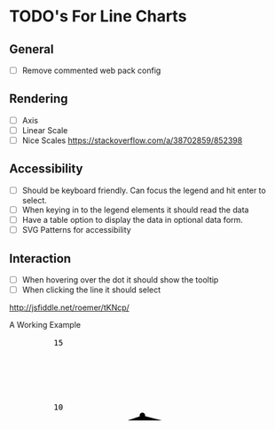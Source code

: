 # TODO's For Line Charts

## General
- [ ] Remove commented web pack config

## Rendering
- [ ] Axis
- [ ] Linear Scale
- [ ] Nice Scales https://stackoverflow.com/a/38702859/852398

## Accessibility
- [ ] Should be keyboard friendly. Can focus the legend and hit enter to select.
- [ ] When keying in to the legend elements it should read the data
- [ ] Have a table option to display the data in optional data form.
- [ ] SVG Patterns for accessibility

## Interaction

- [ ] When hovering over the dot it should show the tooltip
- [ ] When clicking the line it should select

http://jsfiddle.net/roemer/tKNcp/

A Working Example
<pre>
<svg class="ids-line-chart" aria-labelledby="title" role="img">
      <title id="title">${this.title}</title>
      <g class="x-axis">
        <line x1="95" x2="85" y1="5" y2="370"></line>
        <line x1="95" x2="705" y1="10" y2="10"></line>
      </g>
      <g class="grid-lines">
        <line x1="95" x2="705" y1="10" y2="10"></line>
        <line x1="95" x2="705" y1="126" y2="126"></line>
        <line x1="95" x2="705" y1="243" y2="243"></line>
      </g>
      <g class="y-axis">
        <line x1="95" x2="705" y1="370" y2="370"></line>
      </g>
      <g class="x-axis labels">
        <text x="100" y="400" class="tick">2008</text>
        <text x="246" y="400" class="tick">2009</text>
        <text x="392" y="400" class="tick">2010</text>
        <text x="538" y="400" class="tick">2011</text>
        <text x="684" y="400" class="tick">2012</text>
        <text x="400" y="440" class="axis-label">Year</text>
      </g>
      <g class="y-axis labels">
        <text x="80" y="15" class="tick">15</text>
        <text x="80" y="131" class="tick">10</text>
        <text x="80" y="248" class="tick">5</text>
        <text x="80" y="373" class="tick">0</text>
        <text x="50" y="200" class="axis-label">Price</text>
      </g>
      <g class="data" data-setname="Component One">
        <polyline class="data-line" points="90,192 240,141 388,179 531,200 677,104"/>
        <circle cx="90" cy="192" data-value="7.2" r="5"></circle>
        <circle cx="240" cy="141" data-value="8.1" r="5"></circle>
        <circle cx="388" cy="179" data-value="7.7" r="5"></circle>
        <circle cx="531" cy="200" data-value="6.8" r="5"></circle>
        <circle cx="677" cy="104" data-value="6.7" r="5"></circle>
      </g>
    </svg>
</pre>
